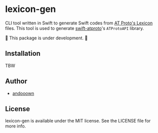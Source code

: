 # lexicon-gen

CLI tool written in Swift to generate Swift codes from [AT Proto's Lexicon](https://atproto.com/guides/lexicon) files.
This tool is used to generate [swift-atproto](https://github.com/andooown/swift-atproto)'s `ATProtoAPI` library.

🚧 This package is under development. 🚧

## Installation
TBW

## Author
- [andooown](https://github.com/andooown)

## License
lexicon-gen is available under the MIT license. See the LICENSE file for more info.
